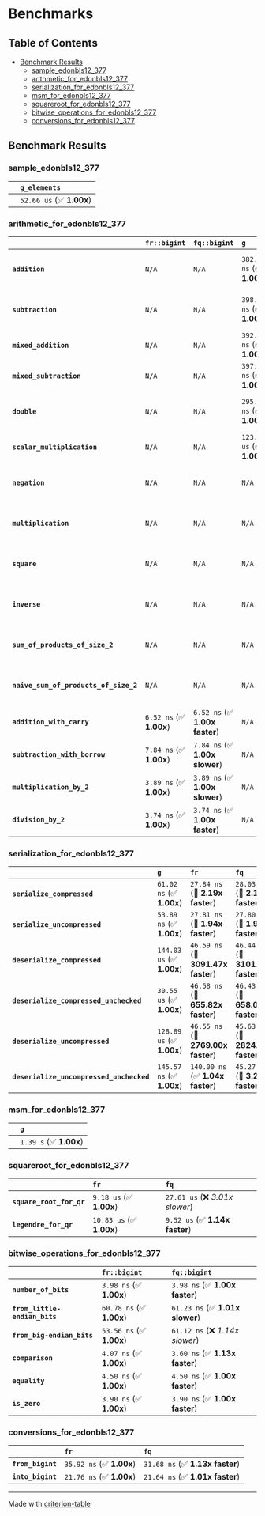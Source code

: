 # Benchmarks

## Table of Contents

- [Benchmark Results](#benchmark-results)
    - [sample_edonbls12_377](#sample_edonbls12_377)
    - [arithmetic_for_edonbls12_377](#arithmetic_for_edonbls12_377)
    - [serialization_for_edonbls12_377](#serialization_for_edonbls12_377)
    - [msm_for_edonbls12_377](#msm_for_edonbls12_377)
    - [squareroot_for_edonbls12_377](#squareroot_for_edonbls12_377)
    - [bitwise_operations_for_edonbls12_377](#bitwise_operations_for_edonbls12_377)
    - [conversions_for_edonbls12_377](#conversions_for_edonbls12_377)

## Benchmark Results

### sample_edonbls12_377

|        | `g_elements`              |
|:-------|:------------------------- |
|        | `52.66 us` (✅ **1.00x**)  |

### arithmetic_for_edonbls12_377

|                                       | `fr::bigint`            | `fq::bigint`                   | `g`                       | `fq`                            | `fr`                             |
|:--------------------------------------|:------------------------|:-------------------------------|:--------------------------|:--------------------------------|:-------------------------------- |
| **`addition`**                        | `N/A`                   | `N/A`                          | `382.31 ns` (✅ **1.00x**) | `8.28 ns` (🚀 **46.18x faster**) | `8.13 ns` (🚀 **47.00x faster**)  |
| **`subtraction`**                     | `N/A`                   | `N/A`                          | `398.94 ns` (✅ **1.00x**) | `8.60 ns` (🚀 **46.41x faster**) | `8.63 ns` (🚀 **46.22x faster**)  |
| **`mixed_addition`**                  | `N/A`                   | `N/A`                          | `392.93 ns` (✅ **1.00x**) | `N/A`                           | `N/A`                            |
| **`mixed_subtraction`**               | `N/A`                   | `N/A`                          | `397.77 ns` (✅ **1.00x**) | `N/A`                           | `N/A`                            |
| **`double`**                          | `N/A`                   | `N/A`                          | `295.39 ns` (✅ **1.00x**) | `9.07 ns` (🚀 **32.56x faster**) | `5.33 ns` (🚀 **55.41x faster**)  |
| **`scalar_multiplication`**           | `N/A`                   | `N/A`                          | `123.68 us` (✅ **1.00x**) | `N/A`                           | `N/A`                            |
| **`negation`**                        | `N/A`                   | `N/A`                          | `N/A`                     | `5.95 ns` (✅ **1.00x slower**)  | `5.93 ns` (✅ **1.00x**)          |
| **`multiplication`**                  | `N/A`                   | `N/A`                          | `N/A`                     | `37.29 ns` (✅ **1.00x slower**) | `37.23 ns` (✅ **1.00x**)         |
| **`square`**                          | `N/A`                   | `N/A`                          | `N/A`                     | `31.73 ns` (✅ **1.01x slower**) | `31.54 ns` (✅ **1.00x**)         |
| **`inverse`**                         | `N/A`                   | `N/A`                          | `N/A`                     | `6.60 us` (✅ **1.05x slower**)  | `6.27 us` (✅ **1.00x**)          |
| **`sum_of_products_of_size_2`**       | `N/A`                   | `N/A`                          | `N/A`                     | `53.14 ns` (✅ **1.00x slower**) | `52.93 ns` (✅ **1.00x**)         |
| **`naive_sum_of_products_of_size_2`** | `N/A`                   | `N/A`                          | `N/A`                     | `70.20 ns` (✅ **1.15x faster**) | `80.44 ns` (✅ **1.00x**)         |
| **`addition_with_carry`**             | `6.52 ns` (✅ **1.00x**) | `6.52 ns` (✅ **1.00x faster**) | `N/A`                     | `N/A`                           | `N/A`                            |
| **`subtraction_with_borrow`**         | `7.84 ns` (✅ **1.00x**) | `7.84 ns` (✅ **1.00x slower**) | `N/A`                     | `N/A`                           | `N/A`                            |
| **`multiplication_by_2`**             | `3.89 ns` (✅ **1.00x**) | `3.89 ns` (✅ **1.00x slower**) | `N/A`                     | `N/A`                           | `N/A`                            |
| **`division_by_2`**                   | `3.74 ns` (✅ **1.00x**) | `3.74 ns` (✅ **1.00x faster**) | `N/A`                     | `N/A`                           | `N/A`                            |

### serialization_for_edonbls12_377

|                                          | `g`                       | `fr`                               | `fq`                                |
|:-----------------------------------------|:--------------------------|:-----------------------------------|:----------------------------------- |
| **`serialize_compressed`**               | `61.02 ns` (✅ **1.00x**)  | `27.84 ns` (🚀 **2.19x faster**)    | `28.03 ns` (🚀 **2.18x faster**)     |
| **`serialize_uncompressed`**             | `53.89 ns` (✅ **1.00x**)  | `27.81 ns` (🚀 **1.94x faster**)    | `27.80 ns` (🚀 **1.94x faster**)     |
| **`deserialize_compressed`**             | `144.03 us` (✅ **1.00x**) | `46.59 ns` (🚀 **3091.47x faster**) | `46.44 ns` (🚀 **3101.32x faster**)  |
| **`deserialize_compressed_unchecked`**   | `30.55 us` (✅ **1.00x**)  | `46.58 ns` (🚀 **655.82x faster**)  | `46.43 ns` (🚀 **658.02x faster**)   |
| **`deserialize_uncompressed`**           | `128.89 us` (✅ **1.00x**) | `46.55 ns` (🚀 **2769.00x faster**) | `45.63 ns` (🚀 **2824.47x faster**)  |
| **`deserialize_uncompressed_unchecked`** | `145.57 ns` (✅ **1.00x**) | `140.00 ns` (✅ **1.04x faster**)   | `45.27 ns` (🚀 **3.22x faster**)     |

### msm_for_edonbls12_377

|        | `g`                     |
|:-------|:----------------------- |
|        | `1.39 s` (✅ **1.00x**)  |

### squareroot_for_edonbls12_377

|                          | `fr`                     | `fq`                             |
|:-------------------------|:-------------------------|:-------------------------------- |
| **`square_root_for_qr`** | `9.18 us` (✅ **1.00x**)  | `27.61 us` (❌ *3.01x slower*)    |
| **`legendre_for_qr`**    | `10.83 us` (✅ **1.00x**) | `9.52 us` (✅ **1.14x faster**)   |

### bitwise_operations_for_edonbls12_377

|                               | `fr::bigint`             | `fq::bigint`                     |
|:------------------------------|:-------------------------|:-------------------------------- |
| **`number_of_bits`**          | `3.98 ns` (✅ **1.00x**)  | `3.98 ns` (✅ **1.00x faster**)   |
| **`from_little-endian_bits`** | `60.78 ns` (✅ **1.00x**) | `61.23 ns` (✅ **1.01x slower**)  |
| **`from_big-endian_bits`**    | `53.56 ns` (✅ **1.00x**) | `61.12 ns` (❌ *1.14x slower*)    |
| **`comparison`**              | `4.07 ns` (✅ **1.00x**)  | `3.60 ns` (✅ **1.13x faster**)   |
| **`equality`**                | `4.50 ns` (✅ **1.00x**)  | `4.50 ns` (✅ **1.00x faster**)   |
| **`is_zero`**                 | `3.90 ns` (✅ **1.00x**)  | `3.90 ns` (✅ **1.00x faster**)   |

### conversions_for_edonbls12_377

|                   | `fr`                     | `fq`                             |
|:------------------|:-------------------------|:-------------------------------- |
| **`from_bigint`** | `35.92 ns` (✅ **1.00x**) | `31.68 ns` (✅ **1.13x faster**)  |
| **`into_bigint`** | `21.76 ns` (✅ **1.00x**) | `21.64 ns` (✅ **1.01x faster**)  |

---
Made with [criterion-table](https://github.com/nu11ptr/criterion-table)

